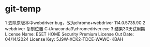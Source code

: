 # git-temp
1 去除原版本中webdriver bug，改为chrome+webdriver 114.0.5735.90
2 webdriver 复制位置 C:\Anaconda3\chromedriver.exe
3 结果30天试用期 
  License Name: ESET HOME Security Premium
  License Out Date: 04/14/2024
  License Key: 5J9W-XCK2-TDCE-WAWC-KBAH 
